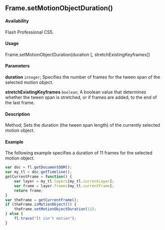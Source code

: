 ## Frame.setMotionObjectDuration()

#### Availability

Flash Professional CS5.

#### Usage

Frame.setMotionObjectDuration(duration [, stretchExistingKeyframes])

#### Parameters

**duration** `integer`; Specifies the number of frames for the tween span of the selected motion object.

**stretchExistingKeyframes** `boolean`; A boolean value that determines whether the tween span is stretched, or if frames are added, to the end of the last frame.

#### Description

Method; Sets the duration (the tween span length) of the currently selected motion object.

#### Example

The following example specifies a duration of 11 frames for the selected motion object.

```javascript
var doc = fl.getDocumentDOM();
var my_tl = doc.getTimeline();
getCurrentFrame = function() {
    var layer = my_tl.layers[my_tl.currentLayer];
    var frame = layer.frames[my_tl.currentFrame];
    return frame;
}
var theFrame = getCurrentFrame();
if (theFrame.isMotionObject()) {
    theFrame.setMotionObjectDuration(11);
} else {
    fl.trace("It isn't motion");
}
```
